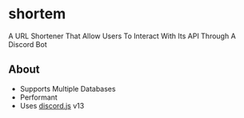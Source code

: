 # shortem
A URL Shortener That Allow Users To Interact With Its API Through A Discord Bot

## About
- Supports Multiple Databases
- Performant
- Uses [discord.js](https://github.com/discordjs/discord.js) v13

